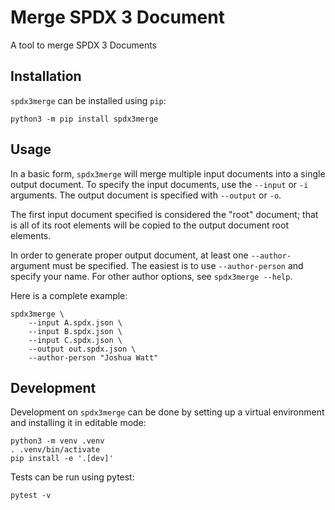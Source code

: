 # Merge SPDX 3 Document

A tool to merge SPDX 3 Documents

## Installation

`spdx3merge` can be installed using `pip`:

```shell
python3 -m pip install spdx3merge
```

## Usage

In a basic form, `spdx3merge` will merge multiple input documents into a single
output document. To specify the input documents, use the `--input` or `-i`
arguments. The output document is specified with `--output` or `-o`.

The first input document specified is considered the "root" document; that is
all of its root elements will be copied to the output document root elements.

In order to generate proper output document, at least one `--author-` argument
must be specified. The easiest is to use `--author-person` and specify your
name. For other author options, see `spdx3merge --help`.

Here is a complete example:

```shell
spdx3merge \
    --input A.spdx.json \
    --input B.spdx.json \
    --input C.spdx.json \
    --output out.spdx.json \
    --author-person "Joshua Watt"
```

## Development

Development on `spdx3merge` can be done by setting up a virtual environment and
installing it in editable mode:

```shell
python3 -m venv .venv
. .venv/bin/activate
pip install -e '.[dev]'
```

Tests can be run using pytest:

```shell
pytest -v
```
